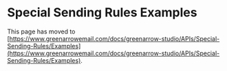 # Special Sending Rules Examples

This page has moved to [https://www.greenarrowemail.com/docs/greenarrow-studio/APIs/Special-Sending-Rules/Examples](https://www.greenarrowemail.com/docs/greenarrow-studio/APIs/Special-Sending-Rules/Examples).

